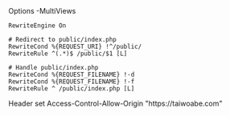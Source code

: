 <IfModule mod_rewrite.c>
    <IfModule mod_negotiation.c>
        Options -MultiViews
    </IfModule>

    RewriteEngine On

    # Redirect to public/index.php
    RewriteCond %{REQUEST_URI} !^/public/
    RewriteRule ^(.*)$ /public/$1 [L]

    # Handle public/index.php
    RewriteCond %{REQUEST_FILENAME} !-d
    RewriteCond %{REQUEST_FILENAME} !-f
    RewriteRule ^ /public/index.php [L]
</IfModule>

<IfModule mod_headers.c>
    <FilesMatch "\.(eot|otf|ttf|woff|woff2|ico)$">
        Header set Access-Control-Allow-Origin "https://taiwoabe.com"
    </FilesMatch>
</IfModule>

